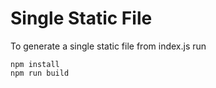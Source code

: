 # Single Static File

To generate a single static file from index.js run

```
npm install
npm run build
```
